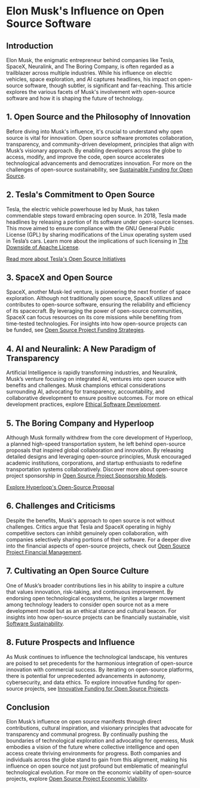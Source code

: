 # Elon Musk's Influence on Open Source Software

## Introduction

Elon Musk, the enigmatic entrepreneur behind companies like Tesla, SpaceX, Neuralink, and The Boring Company, is often regarded as a trailblazer across multiple industries. While his influence on electric vehicles, space exploration, and AI captures headlines, his impact on open-source software, though subtler, is significant and far-reaching. This article explores the various facets of Musk's involvement with open-source software and how it is shaping the future of technology.

## 1. Open Source and the Philosophy of Innovation

Before diving into Musk's influence, it's crucial to understand why open source is vital for innovation. Open source software promotes collaboration, transparency, and community-driven development, principles that align with Musk’s visionary approach. By enabling developers across the globe to access, modify, and improve the code, open source accelerates technological advancements and democratizes innovation. For more on the challenges of open-source sustainability, see [Sustainable Funding for Open Source](https://www.license-token.com/wiki/sustainable-funding-for-open-source).

## 2. Tesla's Commitment to Open Source

Tesla, the electric vehicle powerhouse led by Musk, has taken commendable steps toward embracing open source. In 2018, Tesla made headlines by releasing a portion of its software under open-source licenses. This move aimed to ensure compliance with the GNU General Public License (GPL) by sharing modifications of the Linux operating system used in Tesla’s cars. Learn more about the implications of such licensing in [The Downside of Apache License](https://www.license-token.com/wiki/the-downside-of-apache-license-and-why-i-never-would-use-it).

[Read more about Tesla's Open Source Initiatives](https://www.tesla.com/blog/tesla-releases-some-source-code-for-its-cars)

## 3. SpaceX and Open Source

SpaceX, another Musk-led venture, is pioneering the next frontier of space exploration. Although not traditionally open source, SpaceX utilizes and contributes to open-source software, ensuring the reliability and efficiency of its spacecraft. By leveraging the power of open-source communities, SpaceX can focus resources on its core missions while benefiting from time-tested technologies. For insights into how open-source projects can be funded, see [Open Source Project Funding Strategies](https://www.license-token.com/wiki/open-source-project-funding-strategies).

## 4. AI and Neuralink: A New Paradigm of Transparency

Artificial Intelligence is rapidly transforming industries, and Neuralink, Musk’s venture focusing on integrated AI, ventures into open source with benefits and challenges. Musk champions ethical considerations surrounding AI, advocating for transparency, accountability, and collaborative development to ensure positive outcomes. For more on ethical development practices, explore [Ethical Software Development](https://www.license-token.com/wiki/ethical-software-development).

## 5. The Boring Company and Hyperloop

Although Musk formally withdrew from the core development of Hyperloop, a planned high-speed transportation system, he left behind open-source proposals that inspired global collaboration and innovation. By releasing detailed designs and leveraging open-source principles, Musk encouraged academic institutions, corporations, and startup enthusiasts to redefine transportation systems collaboratively. Discover more about open-source project sponsorship in [Open Source Project Sponsorship Models](https://www.license-token.com/wiki/open-source-project-sponsorship-models).

[Explore Hyperloop's Open-Source Proposal](https://www.spacex.com/hyperloop)

## 6. Challenges and Criticisms

Despite the benefits, Musk's approach to open source is not without challenges. Critics argue that Tesla and SpaceX operating in highly competitive sectors can inhibit genuinely open collaboration, with companies selectively sharing portions of their software. For a deeper dive into the financial aspects of open-source projects, check out [Open Source Project Financial Management](https://www.license-token.com/wiki/open-source-project-financial-management).

## 7. Cultivating an Open Source Culture

One of Musk’s broader contributions lies in his ability to inspire a culture that values innovation, risk-taking, and continuous improvement. By endorsing open technological ecosystems, he ignites a larger movement among technology leaders to consider open source not as a mere development model but as an ethical stance and cultural beacon. For insights into how open-source projects can be financially sustainable, visit [Software Sustainability](https://www.license-token.com/wiki/software-sustainability).

## 8. Future Prospects and Influence

As Musk continues to influence the technological landscape, his ventures are poised to set precedents for the harmonious integration of open-source innovation with commercial success. By iterating on open-source platforms, there is potential for unprecedented advancements in autonomy, cybersecurity, and data ethics. To explore innovative funding for open-source projects, see [Innovative Funding for Open Source Projects](https://www.license-token.com/wiki/innovative-funding-for-open-source-projects).

## Conclusion

Elon Musk’s influence on open source manifests through direct contributions, cultural inspiration, and visionary principles that advocate for transparency and communal progress. By continually pushing the boundaries of technological exploration and advocating for openness, Musk embodies a vision of the future where collective intelligence and open access create thriving environments for progress. Both companies and individuals across the globe stand to gain from this alignment, making his influence on open source not just profound but emblematic of meaningful technological evolution. For more on the economic viability of open-source projects, explore [Open Source Project Economic Viability](https://www.license-token.com/wiki/open-source-project-economic-viability).